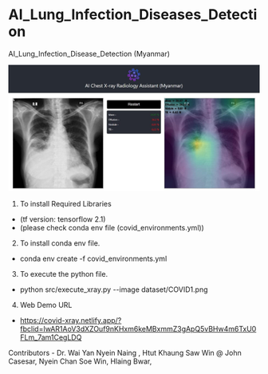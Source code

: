 # AI_Lung_Infection_Diseases_Detection
 AI_Lung_Infection_Disease_Detection (Myanmar)
 
 ![](images/sample_image.jpg)
 
 1) To install Required Libraries

- (tf version: tensorflow 2.1)
- (please check conda env file (covid_environments.yml))
  
2) To install conda env file.

- conda env create -f covid_environments.yml

3) To execute the python file.

- python src/execute_xray.py --image dataset/COVID1.png

4) Web Demo URL

- https://covid-xray.netlify.app/?fbclid=IwAR1AoV3dXZOuf9nKHxm6keMBxmmZ3gApQ5vBHw4m6TxU0FLm_7am1CegLDQ 

Contributors -
Dr. Wai Yan Nyein Naing ,
Htut Khaung Saw Win @ John Casesar,
Nyein Chan Soe Win,
Hlaing Bwar,

